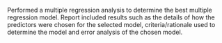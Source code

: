 Performed a multiple regression analysis to determine the best multiple regression model. 
Report included results such as the details of how the predictors were chosen for the selected model, 
criteria/rationale used to determine the model and error analysis of the chosen model.
